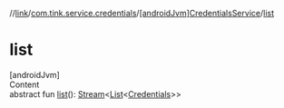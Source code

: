 //[link](../../index.md)/[com.tink.service.credentials](../index.md)/[[androidJvm]CredentialsService](index.md)/[list](list.md)



# list  
[androidJvm]  
Content  
abstract fun [list](list.md)(): [Stream](../../com.tink.service.streaming.publisher/[android-jvm]-stream/index.md)<[List](https://kotlinlang.org/api/latest/jvm/stdlib/kotlin.collections/-list/index.html)<[Credentials](../../com.tink.model.credentials/[android-jvm]-credentials/index.md)>>  



